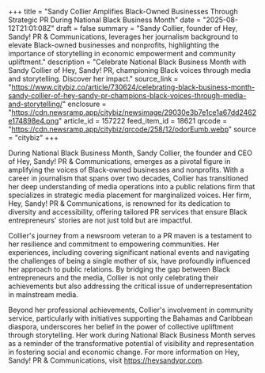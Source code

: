 +++
title = "Sandy Collier Amplifies Black-Owned Businesses Through Strategic PR During National Black Business Month"
date = "2025-08-12T21:01:08Z"
draft = false
summary = "Sandy Collier, founder of Hey, Sandy! PR & Communications, leverages her journalism background to elevate Black-owned businesses and nonprofits, highlighting the importance of storytelling in economic empowerment and community upliftment."
description = "Celebrate National Black Business Month with Sandy Collier of Hey, Sandy! PR, championing Black voices through media and storytelling. Discover her impact."
source_link = "https://www.citybiz.co/article/730624/celebrating-black-business-month-sandy-collier-of-hey-sandy-pr-champions-black-voices-through-media-and-storytelling/"
enclosure = "https://cdn.newsramp.app/citybiz/newsimage/29030e3b7e1ce1a67dd2462e174898e4.png"
article_id = 157222
feed_item_id = 18621
qrcode = "https://cdn.newsramp.app/citybiz/qrcode/258/12/odorEumb.webp"
source = "citybiz"
+++

<p>During National Black Business Month, Sandy Collier, the founder and CEO of Hey, Sandy! PR & Communications, emerges as a pivotal figure in amplifying the voices of Black-owned businesses and nonprofits. With a career in journalism that spans over two decades, Collier has transitioned her deep understanding of media operations into a public relations firm that specializes in strategic media placement for marginalized voices. Her firm, Hey, Sandy! PR & Communications, is renowned for its dedication to diversity and accessibility, offering tailored PR services that ensure Black entrepreneurs' stories are not just told but are impactful.</p><p>Collier's journey from a newsroom veteran to a PR maven is a testament to her resilience and commitment to empowering communities. Her experiences, including covering significant national events and navigating the challenges of being a single mother of six, have profoundly influenced her approach to public relations. By bridging the gap between Black entrepreneurs and the media, Collier is not only celebrating their achievements but also addressing the critical issue of underrepresentation in mainstream media.</p><p>Beyond her professional achievements, Collier's involvement in community service, particularly with initiatives supporting the Bahamas and Caribbean diaspora, underscores her belief in the power of collective upliftment through storytelling. Her work during National Black Business Month serves as a reminder of the transformative potential of visibility and representation in fostering social and economic change. For more information on Hey, Sandy! PR & Communications, visit <a href='https://heysandypr.com' rel='nofollow' target='_blank'>https://heysandypr.com</a>.</p>